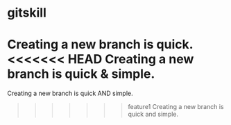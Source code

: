 # gitskill

Creating a new branch is quick.
<<<<<<< HEAD
Creating a new branch is quick & simple.
=======
Creating a new branch is quick AND simple.
>>>>>>> feature1
Creating a new branch is quick and simple.